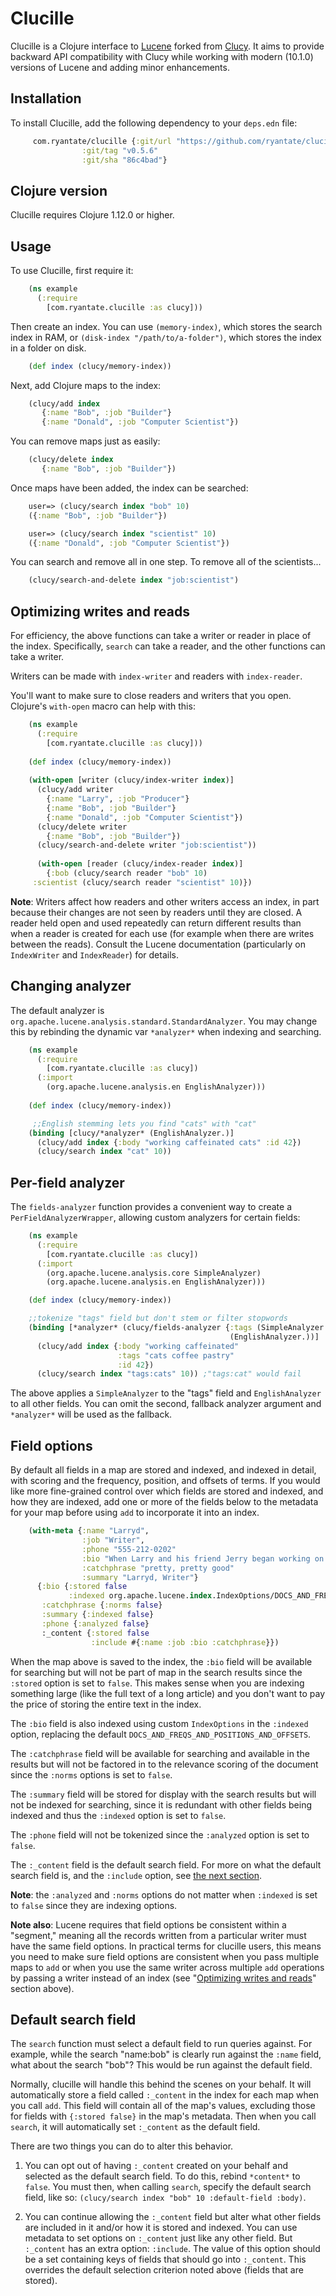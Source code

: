 Clucille
========

Clucille is a Clojure interface to
[Lucene](https://lucene.apache.org/) forked from
[Clucy](https://github.com/weavejester/clucy). It aims to provide
backward API compatibility with Clucy while working with modern
(10.1.0) versions of Lucene and adding minor enhancements.

Installation
------------

To install Clucille, add the following dependency to your `deps.edn`
file:

```clojure
	 com.ryantate/clucille {:git/url "https://github.com/ryantate/clucille.git"
				:git/tag "v0.5.6"
				:git/sha "86c4bad"}
```

Clojure version
---------------

Clucille requires Clojure 1.12.0 or higher.

Usage
-----

To use Clucille, first require it:

```clojure
    (ns example				
      (:require
        [com.ryantate.clucille :as clucy]))
```

Then create an index. You can use `(memory-index)`, which stores the search
index in RAM, or `(disk-index "/path/to/a-folder")`, which stores the index in
a folder on disk.

```clojure
    (def index (clucy/memory-index))
```
Next, add Clojure maps to the index:

```clojure
    (clucy/add index
       {:name "Bob", :job "Builder"}
       {:name "Donald", :job "Computer Scientist"})
```

You can remove maps just as easily:

```clojure
    (clucy/delete index
       {:name "Bob", :job "Builder"})
```

Once maps have been added, the index can be searched:

```clojure
    user=> (clucy/search index "bob" 10)
    ({:name "Bob", :job "Builder"})

    user=> (clucy/search index "scientist" 10)
    ({:name "Donald", :job "Computer Scientist"})
```

You can search and remove all in one step. To remove all of the
scientists...

```clojure
    (clucy/search-and-delete index "job:scientist")
```

Optimizing writes and reads
---------------------------

For efficiency, the above functions can take a writer or reader in
place of the index. Specifically, `search` can take a reader, and the
other functions can take a writer.

Writers can be made with `index-writer` and readers with `index-reader`.

You'll want to make sure to close readers and writers that you
open. Clojure's `with-open` macro can help with this:

```clojure
    (ns example				
      (:require
        [com.ryantate.clucille :as clucy]))
      
    (def index (clucy/memory-index))
    
    (with-open [writer (clucy/index-writer index)]
      (clucy/add writer
        {:name "Larry", :job "Producer"}
        {:name "Bob", :job "Builder"}
        {:name "Donald", :job "Computer Scientist"})
      (clucy/delete writer
        {:name "Bob", :job "Builder"})
      (clucy/search-and-delete writer "job:scientist"))
      
      (with-open [reader (clucy/index-reader index)]
        {:bob (clucy/search reader "bob" 10)
	 :scientist (clucy/search reader "scientist" 10)})
```

**Note**: Writers affect how readers and other writers access an index, in
part because their changes are not seen by readers until they are
closed. A reader held open and used repeatedly can return different
results than when a reader is created for each use (for example when
there are writes between the reads). Consult the Lucene
documentation (particularly on `IndexWriter` and `IndexReader`) for
details.


Changing analyzer
-----------------

The default analyzer is
`org.apache.lucene.analysis.standard.StandardAnalyzer`. You may change
this by rebinding the dynamic var `*analyzer*` when indexing and searching.

```clojure
    (ns example				
      (:require
        [com.ryantate.clucille :as clucy])
      (:import
        (org.apache.lucene.analysis.en EnglishAnalyzer)))
      
    (def index (clucy/memory-index))

     ;;English stemming lets you find "cats" with "cat"
    (binding [clucy/*analyzer* (EnglishAnalyzer.)]
      (clucy/add index {:body "working caffeinated cats" :id 42})
      (clucy/search index "cat" 10))
```

Per-field analyzer
------------------

The `fields-analyzer` function provides a convenient way to create a
`PerFieldAnalyzerWrapper`, allowing custom analyzers for certain fields:

```clojure
    (ns example				
      (:require
        [com.ryantate.clucille :as clucy])
      (:import
        (org.apache.lucene.analysis.core SimpleAnalyzer)
        (org.apache.lucene.analysis.en EnglishAnalyzer)))

    (def index (clucy/memory-index))

    ;;tokenize "tags" field but don't stem or filter stopwords
    (binding [*analyzer* (clucy/fields-analyzer {:tags (SimpleAnalyzer.)}
     	                                         (EnglishAnalyzer.))]
      (clucy/add index {:body "working caffeinated"
                        :tags "cats coffee pastry"
                        :id 42})
      (clucy/search index "tags:cats" 10)) ;"tags:cat" would fail
```

The above applies a `SimpleAnalyzer` to the "tags" field and
`EnglishAnalyzer` to all other fields. You can omit the second,
fallback analyzer argument and `*analyzer*` will be used as the
fallback.


Field options
-------------

By default all fields in a map are stored and indexed, and indexed in
detail, with scoring and the frequency, position, and offsets of
terms. If you would like more fine-grained control over which fields
are stored and indexed, and how they are indexed, add one or more of
the fields below to the metadata for your map before using `add` to
incorporate it into an index.

```clojure
    (with-meta {:name "Larryd",
                :job "Writer",
                :phone "555-212-0202"
                :bio "When Larry and his friend Jerry began working on a pilot..."
                :catchphrase "pretty, pretty good"
                :summary "Larryd, Writer"}
      {:bio {:stored false
             :indexed org.apache.lucene.index.IndexOptions/DOCS_AND_FREQS}
       :catchphrase {:norms false}
       :summary {:indexed false}
       :phone {:analyzed false}
       :_content {:stored false
                  :include #{:name :job :bio :catchphrase}})
```

When the map above is saved to the index, the `:bio` field will be
available for searching but will not be part of map in the search
results since the `:stored` option is set to `false`. This makes sense
when you are indexing something large (like the full text of a long
article) and you don't want to pay the price of storing the entire
text in the index.

The `:bio` field is also indexed using custom `IndexOptions` in the
`:indexed` option, replacing the default
`DOCS_AND_FREQS_AND_POSITIONS_AND_OFFSETS`.

The `:catchphrase` field will be available for searching and available in
the results but will not be factored in to the relevance scoring of
the document since the `:norms` options is set to `false`.

The `:summary` field will be stored for display with the search results
but will not be indexed for searching, since it is redundant with
other fields being indexed and thus the `:indexed` option is set to `false`.

The `:phone` field will not be tokenized since the `:analyzed` option is
set to `false`.

The `:_content` field is the default search field. For more on what
the default search field is, and the `:include` option, see [the next
section](#default-search-field).

**Note**: the `:analyzed` and `:norms` options do not matter when
`:indexed` is set to `false` since they are indexing options.

**Note also**: Lucene requires that field options be consistent within a
"segment," meaning all the records written from a particular writer
must have the same field options. In practical terms for clucille
users, this means you need to make sure field options are consistent
when you pass multiple maps to `add` or when you use the same writer
across multiple `add` operations by passing a writer instead of an
index (see "[Optimizing writes and reads](#optimizing-writes-and-reads)" section above).


Default search field
--------------------

The `search` function must select a default field to run queries
against. For example, while the search "name:bob" is clearly run
against the `:name` field, what about the search "bob"? This would be
run against the default field.

Normally, clucille will handle this behind the scenes on your
behalf. It will automatically store a field called `:_content` in the
index for each map when you call `add`. This field will contain all of
the map's values, excluding those for fields with `{:stored false}` in
the map's metadata. Then when you call `search`, it will automatically
set `:_content` as the default field.

There are two things you can do to alter this behavior.

  1. You can opt out of having `:_content` created on your behalf and
  selected as the default search field. To do this, rebind `*content*`
  to `false`. You must then, when calling `search`, specify the
  default search field, like so: `(clucy/search index "bob" 10 :default-field :body)`.
  
  2. You can continue allowing the `:_content` field but alter what
  other fields are included in it and/or how it is stored and
  indexed. You can use metadata to set options on `:_content` just
  like any other field. But `:_content` has an extra option:
  `:include`. The value of this option should be a set containing
  keys of fields that should go into `:_content`. This overrides the
  default selection criterion noted above (fields that are stored).

